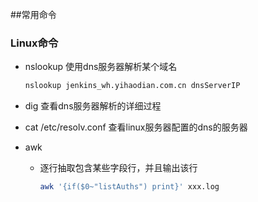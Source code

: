 ##常用命令 

### Linux命令

* nslookup 使用dns服务器解析某个域名 

  ```bash
  nslookup jenkins_wh.yihaodian.com.cn dnsServerIP 
  ```

* dig 查看dns服务器解析的详细过程 

* cat /etc/resolv.conf 查看linux服务器配置的dns的服务器 

* awk 
    * 逐行抽取包含某些字段行，并且输出该行 
        ```bash
        awk '{if($0~"listAuths") print}' xxx.log 
        ```    
